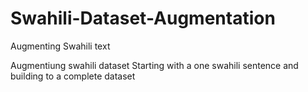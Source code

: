 # Swahili-Dataset-Augmentation
Augmenting Swahili text


Augmentiung swahili dataset
Starting with a one swahili sentence and building to a complete dataset
